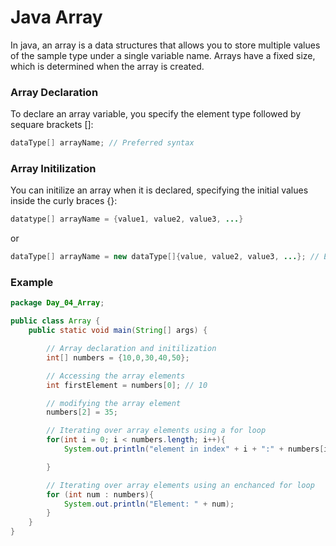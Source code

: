 # Java Array 
In java, an array is a data structures that allows you to store multiple values of the sample type under a single variable name. Arrays have a fixed size, which is determined when the array is created. 

### Array Declaration 
To declare an array variable, you specify the element type followed by sequare brackets []:

```java
dataType[] arrayName; // Preferred syntax
```

### Array Initilization 
You can initilize an array when it is declared, specifying the initial values inside the curly braces {}: 

```java
datatype[] arrayName = {value1, value2, value3, ...}
```
or 

```java
dataType[] arrayName = new dataType[]{value, value2, value3, ...}; // Explicit Initilization
```
### Example 

```java
package Day_04_Array;

public class Array {
    public static void main(String[] args) {

        // Array declaration and initilization 
        int[] numbers = {10,0,30,40,50};

        // Accessing the array elements
        int firstElement = numbers[0]; // 10

        // modifying the array element 
        numbers[2] = 35;

        // Iterating over array elements using a for loop 
        for(int i = 0; i < numbers.length; i++){
            System.out.println("element in index" + i + ":" + numbers[i]);

        }

        // Iterating over array elements using an enchanced for loop 
        for (int num : numbers){
            System.out.println("Element: " + num);
        }
    }
}
```


